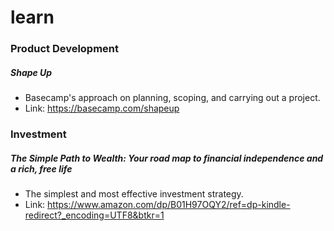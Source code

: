 # learn
### Product Development
##### Shape Up
- Basecamp's approach on planning, scoping, and carrying out a project.
- Link: https://basecamp.com/shapeup
### Investment
##### The Simple Path to Wealth: Your road map to financial independence and a rich, free life
- The simplest and most effective investment strategy.
- Link: https://www.amazon.com/dp/B01H97OQY2/ref=dp-kindle-redirect?_encoding=UTF8&btkr=1
